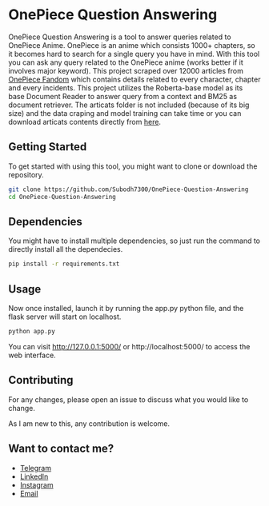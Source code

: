 # OnePiece Question Answering

OnePiece Question Answering is a tool to answer queries related to OnePiece Anime. OnePiece is an anime which consists 1000+ chapters, so it becomes hard to search for a single query you have in mind. With this tool you can ask any query related to the OnePiece anime (works better if it involves major keyword). This project scraped over 12000 articles from [OnePiece Fandom](https://onepiece.fandom.com/wiki/One_Piece_Wiki) which contains details related to every character, chapter and every incidents. This project utilizes the Roberta-base model as its base Document Reader to answer query from a context and BM25 as document retriever. The articats folder is not included (because of its big size) and the data craping and model training can take time or you can download articats contents directly from [here](https://drive.google.com/file/d/1x2XBfM-xugPHcDyH8K30yjKJ8BGDZVau/view?usp=drive_link).

## Getting Started

To get started with using this tool, you might want to clone or download the repository.

```bash
git clone https://github.com/Subodh7300/OnePiece-Question-Answering
cd OnePiece-Question-Answering
```

## Dependencies

You might have to install multiple dependencies, so just run the command to directly install all the dependecies.
```bash
pip install -r requirements.txt
```

## Usage

Now once installed, launch it by running the app.py python file, and the flask server will start on localhost.
```bash
python app.py
```

You can visit http://127.0.0.1:5000/ or http://localhost:5000/ to access the web interface.

## Contributing

For any changes, please open an issue 
to discuss what you would like to change.

As I am new to this, any contribution is welcome.

## Want to contact me?
* [Telegram](https://t.me/subodh79)
* [LinkedIn](https://www.linkedin.com/in/subodh-uniyal-655328230)
* [Instagram](https://www.instagram.com/subodh_7300/)
* [Email](s.subodh7976@gmail.com)
